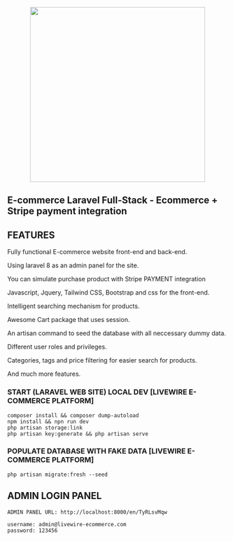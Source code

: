 <p align="center"><a href="#" target="_blank"><img src="public/uploads/logo/laravel-livewire.jpg" width="400"></a></p>

## E-commerce Laravel Full-Stack - Ecommerce + Stripe payment integration

## FEATURES

Fully functional E-commerce website front-end and back-end.

Using laravel 8 as an admin panel for the site.

You can simulate purchase product with Stripe PAYMENT integration
    
Javascript, Jquery, Tailwind CSS, Bootstrap and css for the front-end.
    
Intelligent searching mechanism for products.
    
Awesome Cart package that uses session.
    
An artisan command to seed the database with all neccessary dummy data.
    
Different user roles and privileges.
    
Categories, tags and price filtering for easier search for products.
    
And much more features.


### START (LARAVEL WEB SITE) LOCAL DEV [LIVEWIRE E-COMMERCE PLATFORM]

    composer install && composer dump-autoload
    npm install && npn run dev
    php artisan storage:link
    php artisan key:generate && php artisan serve

### POPULATE DATABASE WITH FAKE DATA [LIVEWIRE E-COMMERCE PLATFORM]

    php artisan migrate:fresh --seed

## ADMIN LOGIN PANEL

    ADMIN PANEL URL: http://localhost:8000/en/TyRLsvMqw

    username: admin@livewire-ecommerce.com
    password: 123456

